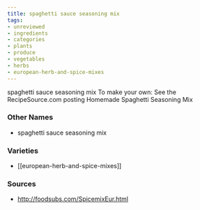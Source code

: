 ```yaml
---
title: spaghetti sauce seasoning mix
tags:
- unreviewed
- ingredients
- categories
- plants
- produce
- vegetables
- herbs
- european-herb-and-spice-mixes
---
```

spaghetti sauce seasoning mix To make your own: See the RecipeSource.com posting Homemade Spaghetti Seasoning Mix

### Other Names

* spaghetti sauce seasoning mix

### Varieties

* [[european-herb-and-spice-mixes]]

### Sources
* http://foodsubs.com/SpicemixEur.html
